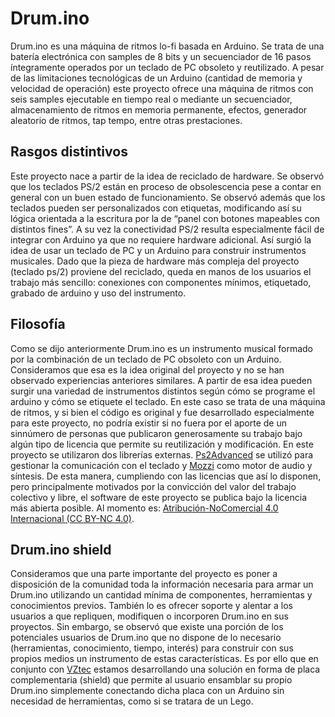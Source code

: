 # Drum.ino

Drum.ino es una máquina de ritmos lo-fi basada en Arduino. Se trata de una batería electrónica con samples de 8 bits y un secuenciador de 16 pasos íntegramente operados por un teclado de PC obsoleto y reutilizado. A pesar de las limitaciones tecnológicas de un Arduino (cantidad de memoria y velocidad de operación) este proyecto ofrece una máquina de ritmos con seis samples ejecutable en tiempo real o mediante un secuenciador, almacenamiento de ritmos en memoria permanente, efectos, generador aleatorio de ritmos, tap tempo, entre otras prestaciones.

## Rasgos distintivos
Este proyecto nace a partir de la idea de reciclado de hardware. Se observó que los teclados PS/2 están en proceso de obsolescencia pese a contar en general con un buen estado de funcionamiento. Se observó además que los teclados pueden ser personalizados con etiquetas, modificando así su lógica orientada a la escritura por la de “panel con botones mapeables con distintos fines”. A su vez la conectividad PS/2 resulta especialmente fácil de integrar con Arduino ya que no requiere hardware adicional.
Así surgió la idea de usar un teclado de PC y un Arduino para construir instrumentos musicales.
Dado que la pieza de hardware más compleja del proyecto (teclado ps/2) proviene del reciclado, queda en manos de los usuarios el trabajo más sencillo: conexiones con componentes mínimos, etiquetado, grabado de arduino y uso del instrumento.

## Filosofía
Como se dijo anteriormente Drum.ino es un instrumento musical formado por la combinación de un teclado de PC obsoleto con un Arduino. Consideramos que esa es la idea original del proyecto y no se han observado experiencias anteriores similares. A partir de esa idea pueden surgir una variedad de instrumentos distintos según cómo se programe el arduino y cómo se etiquete el teclado.
En este caso se trata de una máquina de ritmos, y si bien el código es original y fue desarrollado especialmente para este proyecto, no podría existir si no fuera por el aporte de un sinnúmero de personas que publicaron generosamente su trabajo bajo algún tipo de licencia que permite su reutilización y modificación. En este proyecto se utilizaron dos librerías externas. [Ps2Advanced](https://github.com/techpaul/PS2KeyAdvanced) se utilizó para gestionar la comunicación con el teclado y [Mozzi](https://sensorium.github.io/Mozzi/) como motor de audio y síntesis.
De esta manera, cumpliendo con las licencias que así lo disponen, pero principalmente motivados por la convicción del valor del trabajo colectivo y libre, el software de este proyecto se publica bajo la licencia más abierta posible. Al momento es: [Atribución-NoComercial 4.0 Internacional (CC BY-NC 4.0)](https://creativecommons.org/licenses/by-nc/4.0/legalcode.es#languages).

## Drum.ino shield
Consideramos que una parte importante del proyecto es poner a disposición de la comunidad toda la información necesaria para armar un Drum.ino utilizando un cantidad mínima de componentes, herramientas y conocimientos previos. También lo es ofrecer soporte y alentar a los usuarios a que repliquen, modifiquen o incorporen Drum.ino en sus proyectos.
Sin embargo, se observó que existe una porción de los potenciales usuarios de Drum.ino que no dispone de lo necesario (herramientas, conocimiento, tiempo, interés) para construir  con sus propios medios un instrumento de estas características. Es por ello que en conjunto con [VZtec](http://vztecfx.com/) estamos desarrollando una solución en forma de placa complementaria (shield) que permite al usuario ensamblar su propio Drum.ino simplemente conectando dicha placa con un Arduino sin necesidad de herramientas, como si se tratara de un Lego.
